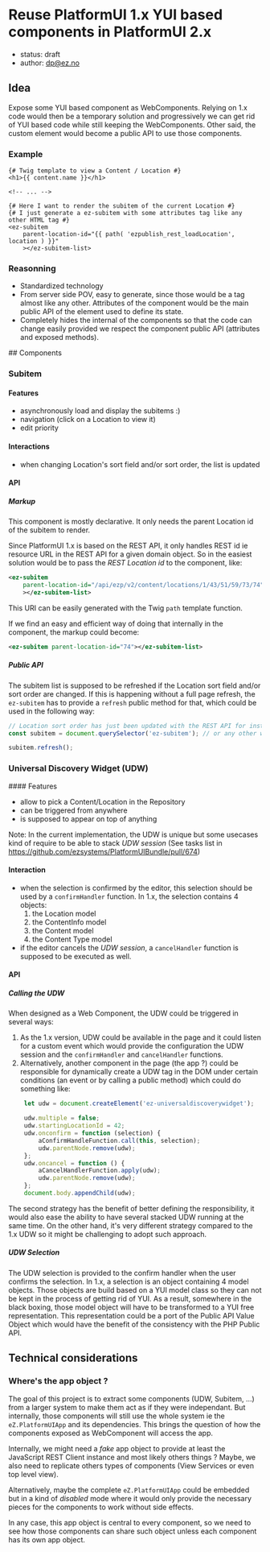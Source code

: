 # Reuse PlatformUI 1.x YUI based components in PlatformUI 2.x

* status: draft
* author: dp@ez.no

## Idea

Expose some YUI based component as WebComponents. Relying on 1.x code would then
be a temporary solution and progressively we can get rid of YUI based code while
still keeping the WebComponents. Other said, the custom element would become a
public API to use those components.

### Example

```twig
{# Twig template to view a Content / Location #}
<h1>{{ content.name }}</h1>

<!-- ... -->

{# Here I want to render the subitem of the current Location #}
{# I just generate a ez-subitem with some attributes tag like any other HTML tag #}
<ez-subitem
    parent-location-id="{{ path( 'ezpublish_rest_loadLocation', location ) }}"
    ></ez-subitem-list>
```

### Reasonning

* Standardized technology
* From server side POV, easy to generate, since those would be a tag almost like
  any other. Attributes of the component would be the main public API of the
  element used to define its state.
* Completely hides the internal of the components so that the code can change
  easily provided we respect the component public API (attributes and exposed
  methods).

## Components

### Subitem

#### Features

* asynchronously load and display the subitems :)
* navigation (click on a Location to view it)
* edit priority

#### Interactions

* when changing Location's sort field and/or sort order, the list is updated

#### API

##### Markup

This component is mostly declarative. It only needs the parent Location id of
the subitem to render.

Since PlatformUI 1.x is based on the REST API, it only handles REST id ie
resource URL in the REST API for a given domain object. So in the easiest
solution would be to pass the *REST Location id* to the component, like:

```xml
<ez-subitem
    parent-location-id="/api/ezp/v2/content/locations/1/43/51/59/73/74"
    ></ez-subitem-list>
```

This URI can be easily generated with the Twig `path` template function.

If we find an easy and efficient way of doing that internally in the component,
the markup could become:

```xml
<ez-subitem parent-location-id="74"></ez-subitem-list>
```

##### Public API

The subitem list is supposed to be refreshed if the Location sort field and/or
sort order are changed. If this is happening without a full page refresh, the
`ez-subitem` has to provide a `refresh` public method for that, which could be
used in the following way:

```js
// Location sort order has just been updated with the REST API for instance
const subitem = document.querySelector('ez-subitem'); // or any other way to retrieve it

subitem.refresh();
```

### Universal Discovery Widget (UDW)

#### Features

* allow to pick a Content/Location in the Repository
* can be triggered from anywhere
* is supposed to appear on top of anything

Note: In the current implementation, the UDW is unique but some usecases kind of
require to be able to stack *UDW session* (See tasks list in
https://github.com/ezsystems/PlatformUIBundle/pull/674)

#### Interaction

* when the selection is confirmed by the editor, this selection should be used
  by a `confirmHandler` function. In 1.x, the selection contains 4 objects:
    1. the Location model
    1. the ContentInfo model
    1. the Content model
    1. the Content Type model
* if the editor cancels the *UDW session*, a `cancelHandler` function is
  supposed to be executed as well.

#### API

##### Calling the UDW

When designed as a Web Component, the UDW could be triggered in several ways:

1. As the 1.x version, UDW could be available in the page and it could listen
   for a custom event which would provide the configuration the UDW session and
   the `confirmHandler` and `cancelHandler` functions.
1. Alternatively, another component in the page (the app ?) could be responsible
   for dynamically create a UDW tag in the DOM under certain conditions (an
   event or by calling a public method) which could do something like:
   ```js
    let udw = document.createElement('ez-universaldiscoverywidget');

    udw.multiple = false;
    udw.startingLocationId = 42;
    udw.onconfirm = function (selection) {
        aConfirmHandleFunction.call(this, selection);
        udw.parentNode.remove(udw);
    };
    udw.oncancel = function () {
        aCancelHandlerFunction.apply(udw);
        udw.parentNode.remove(udw);
    };
    document.body.appendChild(udw);
    ```

The second strategy has the benefit of better defining the responsibility, it
would also ease the ability to have several stacked UDW running at the same
time. On the other hand, it's very different strategy compared to the 1.x UDW so
it might be challenging to adopt such approach.

##### UDW Selection

The UDW selection is provided to the confirm handler when the user confirms the
selection. In 1.x, a selection is an object containing 4 model objects. Those
objects are build based on a YUI model class so they can not be kept in the
process of getting rid of YUI. As a result, somewhere in the black boxing, those
model object will have to be transformed to a YUI free representation. This
representation could be a port of the Public API Value Object which would have
the benefit of the consistency with the PHP Public API.

## Technical considerations

### Where's the app object ?

The goal of this project is to extract some components (UDW, Subitem, ...) from
a larger system to make them act as if they were independant. But internally,
those components will still use the whole system ie the `eZ.PlatformUIApp` and
its dependencies. This brings the question of how the components exposed as
WebComponent will access the app.

Internally, we might need a *fake* app object to provide at least the JavaScript
REST Client instance and most likely others things ? Maybe, we also need to
replicate others types of components (View Services or even top level view).

Alternatively, maybe the complete `eZ.PlatformUIApp` could be embedded but in a
kind of *disabled* mode where it would only provide the necessary pieces for the
components to work without side effects.

In any case, this app object is central to every component, so we need to see
how those components can share such object unless each component has its own app
object.
